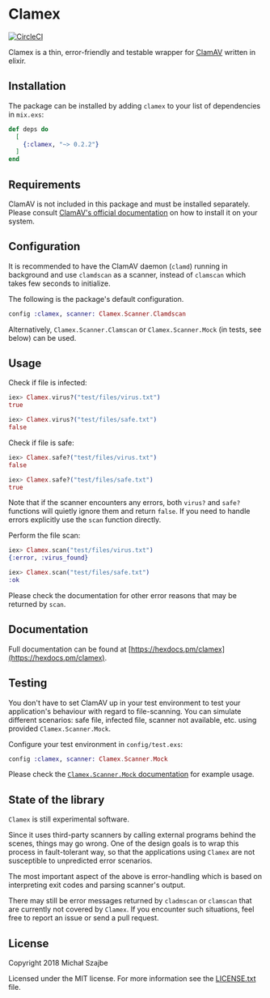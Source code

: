 # Clamex

[![CircleCI](https://circleci.com/gh/szajbus/clamex/tree/master.svg?style=svg)](https://circleci.com/gh/szajbus/clamex/tree/master)

Clamex is a thin, error-friendly and testable wrapper for [ClamAV](https://www.clamav.net) written in elixir.

## Installation

The package can be installed by adding `clamex` to your list of dependencies in `mix.exs`:

```elixir
def deps do
  [
    {:clamex, "~> 0.2.2"}
  ]
end
```

## Requirements

ClamAV is not included in this package and must be installed separately. Please consult [ClamAV's official documentation](https://www.clamav.net/documents/installing-clamav) on how to install it on your system.

## Configuration

It is recommended to have the ClamAV daemon (`clamd`) running in background and use `clamdscan` as a scanner, instead of `clamscan` which takes few seconds to initialize.

The following is the package's default configuration.

```elixir
config :clamex, scanner: Clamex.Scanner.Clamdscan
```

Alternatively, `Clamex.Scanner.Clamscan` or `Clamex.Scanner.Mock` (in tests, see below) can be used.

## Usage

Check if file is infected:

```elixir
iex> Clamex.virus?("test/files/virus.txt")
true

iex> Clamex.virus?("test/files/safe.txt")
false
```

Check if file is safe:

```elixir
iex> Clamex.safe?("test/files/virus.txt")
false

iex> Clamex.safe?("test/files/safe.txt")
true
```

Note that if the scanner encounters any errors, both `virus?` and `safe?` functions will quietly ignore them and return `false`. If you need to handle errors explicitly use the `scan` function directly.

Perform the file scan:

```elixir
iex> Clamex.scan("test/files/virus.txt")
{:error, :virus_found}

iex> Clamex.scan("test/files/safe.txt")
:ok
```

Please check the documentation for other error reasons that may be returned by `scan`.

## Documentation

Full documentation can be found at [https://hexdocs.pm/clamex](https://hexdocs.pm/clamex).

## Testing

You don't have to set ClamAV up in your test environment to test your application's behaviour with regard to file-scanning. You can simulate different scenarios: safe file, infected file, scanner not available, etc. using provided `Clamex.Scanner.Mock`.

Configure your test environment in `config/test.exs`:

```elixir
config :clamex, scanner: Clamex.Scanner.Mock
```

Please check the [`Clamex.Scanner.Mock` documentation](https://hexdocs.pm/clamex/Clamex.Scanner.Mock.html#content) for example usage.

## State of the library

`Clamex` is still experimental software.

Since it uses third-party scanners by calling external programs behind the scenes, things may go wrong. One of the design goals is to wrap this process in fault-tolerant way, so that the applications using `Clamex` are not susceptible to unpredicted error scenarios.

The most important aspect of the above is error-handling which is based on interpreting exit codes and parsing scanner's output.

There may still be error messages returned by `cladmscan` or `clamscan` that are currently not covered by `Clamex`. If you encounter such situations, feel free to report an issue or send a pull request.

## License

Copyright 2018 Michał Szajbe

Licensed under the MIT license. For more information see the [LICENSE.txt](LICENSE.txt) file.

